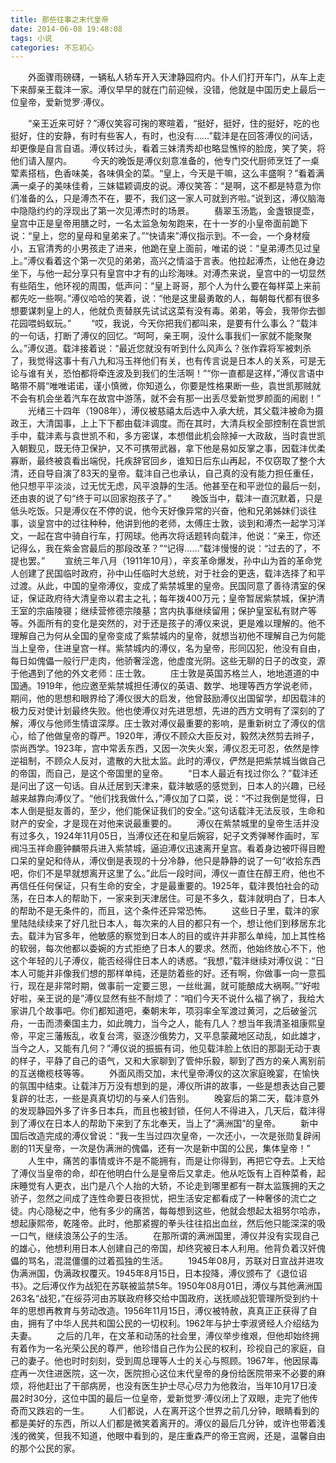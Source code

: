 ```yaml
---
title: 那些往事之末代皇帝
date: 2014-06-08 19:48:08
tags: 小说
categories: 不忘初心
---
```

 &emsp;&emsp;外面骤雨磅礴，一辆私人轿车开入天津静园府内。仆人们打开车门，从车上走下来醇亲王载沣一家。溥仪早早的就在门前迎候，没错，他就是中国历史上最后一位皇帝，爱新觉罗·溥仪。
<!-- more -->
 &emsp;&emsp;“亲王近来可好？”溥仪笑容可掬的寒暄着，“挺好，挺好，住的挺好，吃的也挺好，住的安静，有时有些客人，有时，也没有……”载沣是在回答溥仪的问话，却更像是自言自语。溥仪转过头，看着三妹清秀却也略显憔悴的脸庞，笑了笑，将他们请入屋内。
&emsp;&emsp;今天的晚饭是溥仪刻意准备的，他专门交代厨师烹饪了一桌荤素搭档，色香味美，各味俱全的菜。“皇上，今天是干嘛，这么丰盛啊？”看着满满一桌子的美味佳肴，三妹韫颖调皮的说。溥仪笑答：“是啊，这不都是特意为你们准备的么，只是溥杰不在，要不，我们这一家人可就到齐啦。”说到这，溥仪脑海中隐隐约约的浮现出了第一次见溥杰时的场景。
&emsp;&emsp;翡翠玉汤匙，金盏银提壶，皇宫中正是皇帝用膳之时，一名太监急匆匆跑来，在十一岁的小皇帝面前跪下说：“皇上，您的皇母和皇弟来了。”“快请来”溥仪指示到。不一会，一个身材瘦小，五官清秀的小男孩走了进来，他跪在皇上面前，唯诺的说：“皇弟溥杰见过皇上。”溥仪看着这个第一次见的弟弟，高兴之情溢于言表。他拉起溥杰，让他在身边坐下，与他一起分享只有皇宫中才有的山珍海味。对溥杰来说，皇宫中的一切显然有些陌生，他环视的周围，低声问：“皇上哥哥，那个人为什么要在每样菜上来前都先吃一些啊。”溥仪哈哈的笑着，说：“他是这里最勇敢的人，每朝每代都有很多想要谋刺皇上的人，他就负责替朕先试试这菜有没有毒。弟弟，等会，我带你去御花园喂蚂蚁玩。”
&emsp;&emsp;“哎，我说，今天你把我们都叫来，是要有什么事么？”载沣的一句话，打断了溥仪的回忆。“呵呵，亲王啊，没什么事我们一家就不能聚聚么。”溥仪道。载沣接着说：“最近您就没有听到什么风声么？张作霖将军被刺杀了，我觉得这事十有八九和冯玉祥他们有关，也有传言说是日本人的关系，可是无论与谁有关，恐怕都将牵连波及到我们的生活啊！”“你一直都是这样，”溥仪言语中略带不屑“唯唯诺诺，谨小慎微，你知道么，你要是性格果断一些，袁世凯那贼就不会有机会坐着汽车在故宫中游荡，就不会有那一出丢尽爱新觉罗颜面的闹剧！”
&emsp;&emsp;光绪三十四年（1908年），溥仪被慈禧太后选中入承大统，其父载沣被命为摄政王，大清国事，上上下下都由载沣调度。而在其时，大清兵权全部控制在袁世凯手中，载沣素与袁世凯不和，多方密谋，本想借此机会除掉一大政敌，当时袁世凯入朝觐见，既无侍卫保护，又不可携带武器，拿下他是易如反掌之事，因载沣优柔寡断，最终被袁看出端倪，托疾辞官回乡，谁知日后东山再起，不仅窃取了整个大清，还自导自演了83天的皇帝。载沣自己也承认，自己真的没有能力担任重任，他只想平平淡淡，过无忧无虑，风平浪静的生活。他甚至在和平逊位的最后一刻，还由衷的说了句“终于可以回家抱孩子了。”
&emsp;&emsp;晚饭当中，载沣一直沉默着，只是低头吃饭。只是溥仪在不停的说，他今天好像异常的兴奋，他和兄弟姊妹们谈往事，谈皇宫中的过往种种，他讲到他的老师，太傅庄士敦，谈到和溥杰一起学习洋文，一起在宫中骑自行车，打网球。他再次将话题转向载沣，他说：“亲王，你还记得么，我在紫金宫最后的那段改革？”“记得……”载沣慢慢的说：“过去的了，不提也罢。”
&emsp;&emsp;宣统三年八月（1911年10月），辛亥革命爆发，孙中山为首的革命党人创建了民国临时政府，孙中山任临时大总统，对于社会的更迭，载沣选择了和平过渡。从此，中国的皇帝溥仪，变成了紫禁城里的皇帝。民国同意了善待清室的保证，保证政府待大清皇帝以君主之礼；每年拨400万元；皇帝暂居紫禁城，保护清王室的宗庙陵寝；继续营修德宗陵墓；宫内执事继续留用；保护皇室私有财产等等。外面所有的变化是突然的，对于还是孩子的溥仪来说，更是难以理解的。他不理解自己为何从全国的皇帝变成了紫禁城内的皇帝，就想当初他不理解自己为何能当上皇帝，住进皇宫一样。紫禁城内的溥仪，名为皇帝，形同囚犯，他没有自由，每日如傀儡一般行尸走肉，他骄奢淫逸，他虚度光阴。这些无聊的日子的改变，源于他遇到了他的外文老师：庄士敦。
&emsp;&emsp;庄士敦是英国苏格兰人，地地道道的中国通。1919年，他应邀至紫禁城担任溥仪的英语、数学、地理等西方学说老师，期间，他的思想和眼界给了溥仪很大的启发，他曾鼓励溥仪出国留学，却因载沣的极力反对使计划最终失败。他也使溥仪对先进思想，先进的西方文明有了深刻的了解，溥仪与他师生情谊深厚。庄士敦对溥仪最重要的影响，是重新树立了溥仪的信心，给了他做皇帝的尊严。1920年，溥仪不顾众大臣反对，毅然决然剪去辫子，崇尚西学。1923年，宫中常丢东西，又因一次失火案，溥仪忍无可忍，依然是悖逆祖制，不顾众人反对，遣散的大批太监。此时的溥仪，俨然是把紫禁城当做自己的帝国，而自己，是这个帝国里的皇帝。
&emsp;&emsp;“日本人最近有找过你么？”载沣还是问出了这一句话。自从迁居到天津来，载沣敏感的感觉到，日本人的兴趣，已经越来越靠向溥仪了。“他们找我做什么，”溥仪加了口菜，说：“不过我倒是觉得，日本人倒是挺友善的，至少，他们能保证我们的安全。”这句话载沣无法反驳，生命和财产的安全，才是现在对他来说最重要的。
&emsp;&emsp;溥仪在紫禁城里的皇帝生活并没有过多久，1924年11月05日，当溥仪还在和皇后婉容，妃子文秀弹琴作画时，军阀冯玉祥命鹿钟麟带兵进入紫禁城，逼迫溥仪迅速离开皇宫。看着身边被吓得目瞪口呆的皇妃和侍从，溥仪倒是表现的十分冷静，他只是静静的说了一句“收拾东西吧，你们不是早就想离开这里了么。”此后一段时间，溥仪一直住在醇王府，他也不再信任任何保证，只有生命的安全，才是最重要的。1925年，载沣畏怕社会的动荡，在日本人的帮助下，一家来到天津居住。可是不多久，载沣就明白了，日本人的帮助不是无条件的，而且，这个条件还异常恐怖。
&emsp;&emsp;这些日子里，载沣的家里陆陆续续来了好几批日本人，每次来的人目的都只有一个，想让他们到移居东北去。载沣为官多年，他敏感的察觉到日本人的目的或许并非那么单纯，加上其性格的软弱，每次他都以委婉的方式拒绝了日本人的要求。然而，他始终放心不下，他这个年轻的儿子溥仪，能否经得住日本人的诱惑。“我想，”载沣继续对溥仪说：“日本人可能并非像我们想的那样单纯，还是防着些的好。还有啊，你做事一向一意孤行，现在是非常时期，做事前一定要三思，一丝纰漏，就可能酿成大祸啊。”“好啦好啦，亲王说的是”溥仪显然有些不耐烦了：“咱们今天不说什么福了祸了，我给大家讲几个故事吧。你们都知道吧，秦朝末年，项羽率全军渡过黄河，之后破釜沉舟，一击而溃秦国主力，如此魄力，当今之人，能有几人？想当年我清圣祖康熙皇帝，平定三藩叛乱，收复台湾，驱逐沙俄势力，又平息蒙藏地区动乱，如此雄才，当今之人，又能有几何？”溥仪说的振振有词，他见载沣脸上依旧的那副无动于衷的样子，平静了自己的语气，又和大家聊到了管仲乐毅，聊到了西方的亲人离别前的互送橄榄枝等等。
&emsp;&emsp;外面风雨交加，末代皇帝溥仪的这次家庭晚宴，在愉快的氛围中结束。让载沣万万没有想到的是，溥仪所讲的故事，一些是想表达自己要复辟的壮志，一些是真真切切的与亲人们告别。
&emsp;&emsp;晚宴后的第二天，载沣意外的发现静园外多了许多日本兵，而且也被封锁，任何人不得进入，几天后，载沣得到了溥仪在日本人的帮助下来到了东北奉天，当上了“满洲国”的皇帝。
&emsp;&emsp;新中国后改造完成的溥仪曾说：“我一生当过四次皇帝，一次还小，一次是张勋复辟闹剧的11天皇帝，一次是伪满洲的傀儡，还有一次是新中国的公民，集体皇帝！”
&emsp;&emsp;人生中，痛苦的事情或许不是不能拥有，而是让你得到，再把它夺去。上天给了溥仪当皇帝的命，却在他明白什么是皇帝后又拿走。他从吃饭有上百种菜肴，起床睡觉有人更衣，出门是八个人抬的大轿，不论走到哪里都有一群太监簇拥的天之骄子，忽然之间成了连性命要日夜担忧，把生活安定都看成了一种奢侈的流亡之徒。内心隐秘之中，他有多少的痛苦，每每想到这些，他就会想起太祖努尔哈赤，想起康熙帝，乾隆帝。此时，他那紧握的拳头往往掐出血丝，然后他只能深深的吸一口气，继续浪荡公子的生活。
&emsp;&emsp;在那所谓的满洲国里，溥仪并没有实现自己的雄心，他想利用日本人创建自己的帝国，却终究被日本人利用。他背负着汉奸傀儡的骂名，混混僵僵的过着孤独的生活。
&emsp;&emsp;1945年08月，苏联对日宣战并进攻伪满洲国，伪满政权覆灭。1945年8月15日，日本投降，溥仪颁布了《退位诏书》。之后溥仪作为战犯在苏联被监禁5年。1950年08月01日，溥仪与其他满洲国263名“战犯，”在绥芬河由苏联政府移交给中国政府，送抚顺战犯管理所受到约十年的思想再教育与劳动改造。1956年11月15日，溥仪被特赦，真真正正获得了自由，拥有了中华人民共和国公民的一切权利。1962年与护士李淑贤经人介绍结为夫妻。
&emsp;&emsp;之后的几年，在文革和动荡的社会里，溥仪举步维艰，但他却始终拥有着作为一名光荣公民的尊严，他珍惜自己作为公民的权利，珍视自己的家庭，自己的妻子。他也时时刻刻，受到周总理等人士的关心与照顾。1967年，他因尿毒症再一次住进医院，这一次，医院担心这位末代皇帝的身份给医院带来不必要的麻烦，将他赶出了干部病房，也没有医生护士尽心尽力为他救治，当年10月17日凌晨2时30分，这位中国的最后一位皇帝，爱新觉罗·溥仪闭上了双眼，走完了他传奇而又跌宕的一生。
&emsp;&emsp;人们都说，人在离开这个世界之前几分钟，眼睛看到的都是美好的东西，所以人们都是微笑着离开的。溥仪的最后几分钟，或许也带着浅浅的微笑，但我不知道，他眼中看到的，是庄重森严的帝王宫阙，还是，温馨自由的那个公民的家。